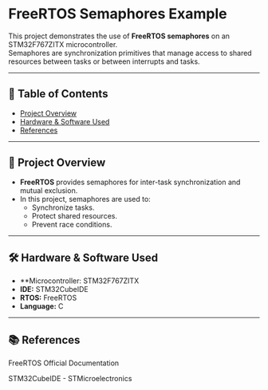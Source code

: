 
# FreeRTOS Semaphores Example

This project demonstrates the use of **FreeRTOS semaphores** on an STM32F767ZITX microcontroller.  
Semaphores are synchronization primitives that manage access to shared resources between tasks or between interrupts and tasks.

---

## 📌 Table of Contents
- [Project Overview](#-project-overview)
- [Hardware & Software Used](#-hardware--software-used)
- [References](#-references)

---

## 📖 Project Overview
- **FreeRTOS** provides semaphores for inter-task synchronization and mutual exclusion.
- In this project, semaphores are used to:
  - Synchronize tasks.
  - Protect shared resources.
  - Prevent race conditions.

---

## 🛠 Hardware & Software Used
- **Microcontroller: STM32F767ZITX
- **IDE:** STM32CubeIDE
- **RTOS:** FreeRTOS
- **Language:** C

---

 ## 📚 References

FreeRTOS Official Documentation

STM32CubeIDE - STMicroelectronics
